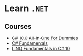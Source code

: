 # Learn `.NET`

## Courses
* [C# 10.0 All-in-One For Dummies](https://learning.oreilly.com/library/view/c-10-0-all-in-one/9781119839071/cover.xhtml)
* [C# Fundamentals](https://app.pluralsight.com/course-player?courseId=d7680953-feb2-48a0-8f74-4d3185346656)
* [LINQ Fundamentals in C# 10](https://app.pluralsight.com/library/courses/linq-fundamentals-csharp-10/table-of-contents)
